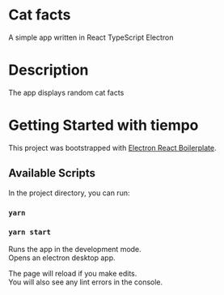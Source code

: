 # Cat facts

A simple app written in React TypeScript Electron

# Description

The app displays random cat facts

# Getting Started with tiempo

This project was bootstrapped with [Electron React Boilerplate](https://electron-react-boilerplate.js.org/docs/installation).

## Available Scripts

In the project directory, you can run:

### `yarn`

### `yarn start`

Runs the app in the development mode.\
Opens an electron desktop app.

The page will reload if you make edits.\
You will also see any lint errors in the console.
